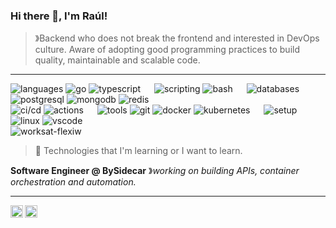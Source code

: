 ### Hi there 👋, I'm Raúl! 

> &#12299;Backend who does not break the frontend and interested in DevOps culture. Aware of adopting good programming practices to build quality, maintainable and scalable code.

---

![languages](https://img.shields.io/static/v1?label=&message=Languages:&color=111&style=flat)
![go](https://img.shields.io/static/v1?logo=go&label=&message=Go&color=36465D&logoColor=AAA&style=flat)
![typescript](https://img.shields.io/static/v1?logo=typescript&label=&message=TypeScript+🎯&color=36465D&logoColor=AAA&style=flat)
&emsp;
![scripting](https://img.shields.io/static/v1?label=&message=Scripting:&color=111&style=flat)
![bash](https://img.shields.io/static/v1?logo=gnu-bash&label=&message=Bash&color=36465D&logoColor=AAA&style=flat)
&emsp;
![databases](https://img.shields.io/static/v1?label=&message=Databases:&color=111&style=flat)
![postgresql](https://img.shields.io/static/v1?logo=postgresql&label=&message=PostgreSQL&color=36465D&logoColor=AAA&style=flat)
![mongodb](https://img.shields.io/static/v1?logo=mongodb&label=&message=MongoDB+🎯&color=36465D&logoColor=AAA&style=flat)
![redis](https://img.shields.io/static/v1?logo=redis&label=&message=Redis+🎯&color=36465D&logoColor=AAA&style=flat)
<br>
![ci/cd](https://img.shields.io/static/v1?label=&message=CI/CD:&color=111&style=flat)
![actions](https://img.shields.io/static/v1?logo=github-actions&label=&message=GitHub+Actions&color=36465D&logoColor=AAA&style=flat)
&emsp;
![tools](https://img.shields.io/static/v1?label=&message=Tools:&color=111&style=flat)
![git](https://img.shields.io/static/v1?logo=git&label=&message=Git&color=36465D&logoColor=AAA&style=flat)
![docker](https://img.shields.io/static/v1?logo=docker&label=&message=Docker&color=36465D&logoColor=AAA&style=flat)
![kubernetes](https://img.shields.io/static/v1?logo=kubernetes&label=&message=Kubernetes&color=36465D&logoColor=AAA&style=flat)
&emsp;
![setup](https://img.shields.io/static/v1?label=&message=Setup:&color=111&style=flat)
![linux](https://img.shields.io/static/v1?logo=linux&label=&message=Linux&color=36465D&logoColor=AAA&style=flat)
![vscode](https://img.shields.io/static/v1?logo=visualstudiocode&label=&message=VSCode&color=36465D&logoColor=AAA&style=flat)
<br>
![worksat-flexiw](https://img.shields.io/static/v1?label=@:&labelColor=111&message=FlexiW&color=36465D&style=flat)

> 🎯 Technologies that I'm learning or I want to learn.

**Software Engineer @ BySidecar** &#12299;_working on building APIs, container orchestration and automation._

---

<a href="https://www.linkedin.com/in/rfdezdev/">
  <img align="left" alt="Raúl's LinkedIn" width="20px" src="https://simpleicons.now.sh/linkedin/495f7e" />
</a>

<a href="https://www.codewars.com/users/rfdez/">
  <img align="left" alt="Raúl's Codewars" width="20px" src="https://simpleicons.now.sh/codewars/b1361e" />
</a>
